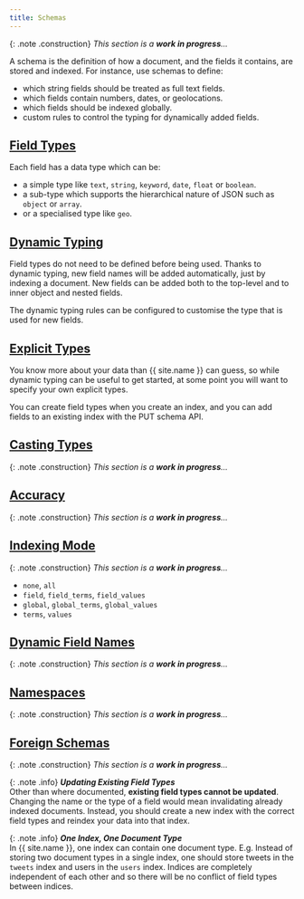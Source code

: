 ```yaml
---
title: Schemas
---
```


{: .note .construction}
_This section is a **work in progress**..._

A schema is the definition of how a document, and the fields it contains, are
stored and indexed. For instance, use schemas to define:

* which string fields should be treated as full text fields.
* which fields contain numbers, dates, or geolocations.
* which fields should be indexed globally.
* custom rules to control the typing for dynamically added fields.


## [Field Types](field-types)

Each field has a data type which can be:

* a simple type like `text`, `string`, `keyword`, `date`, `float` or `boolean`.
* a sub-type which supports the hierarchical nature of JSON such as `object` or `array`.
* or a specialised type like `geo`.


## [Dynamic Typing](dynamic-typing)
Field types do not need to be defined before being used. Thanks to dynamic
typing, new field names will be added automatically, just by indexing a
document. New fields can be added both to the top-level and to inner object and
nested fields.

The dynamic typing rules can be configured to customise the type that is used
for new fields.


## [Explicit Types](explicit-types)

You know more about your data than {{ site.name }} can guess, so while dynamic
typing can be useful to get started, at some point you will want to specify
your own explicit types.

You can create field types when you create an index, and you can add fields to
an existing index with the PUT schema API.


## [Casting Types](casting-types)

{: .note .construction}
_This section is a **work in progress**..._


## [Accuracy](accuracy)

{: .note .construction}
_This section is a **work in progress**..._


## [Indexing Mode](indexing-mode)

{: .note .construction}
_This section is a **work in progress**..._

* `none`, `all`
* `field`, `field_terms`, `field_values`
* `global`, `global_terms`, `global_values`
* `terms`, `values`


## [Dynamic Field Names](dynamic-field-names)

{: .note .construction}
_This section is a **work in progress**..._


## [Namespaces](namespaces)

{: .note .construction}
_This section is a **work in progress**..._


## [Foreign Schemas](foreign-schemas)

{: .note .construction}
_This section is a **work in progress**..._


{: .note .info}
**_Updating Existing Field Types_**<br>
Other than where documented, **existing field types cannot be updated**.
Changing the name or the type of a field would mean invalidating already indexed
documents. Instead, you should create a new index with the correct field types
and reindex your data into that index.


{: .note .info}
**_One Index, One Document Type_**<br>
In {{ site.name }}, one index can contain one document type. E.g. Instead of
storing two document types in a single index, one should store tweets in the
`tweets` index and users in the `users` index. Indices are completely
independent of each other and so there will be no conflict of field types
between indices.

